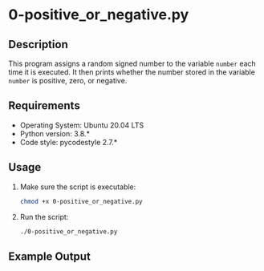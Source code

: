 # 0-positive_or_negative.py

## Description
This program assigns a random signed number to the variable `number` each time it is executed. It then prints whether the number stored in the variable `number` is positive, zero, or negative.

## Requirements
- Operating System: Ubuntu 20.04 LTS
- Python version: 3.8.*
- Code style: pycodestyle 2.7.*

## Usage
1. Make sure the script is executable:
    ```bash
    chmod +x 0-positive_or_negative.py
    ```
2. Run the script:
    ```bash
    ./0-positive_or_negative.py
    ```

## Example Output

